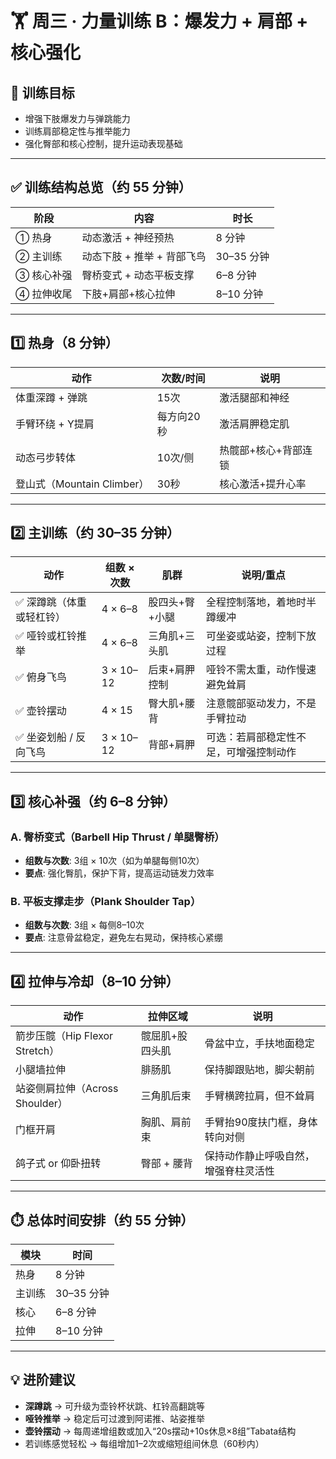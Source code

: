 # 🏋️ 周三 · 力量训练 B：爆发力 + 肩部 + 核心强化

## 🎯 训练目标

- 增强下肢爆发力与弹跳能力
- 训练肩部稳定性与推举能力
- 强化臀部和核心控制，提升运动表现基础

---

## ✅ 训练结构总览（约 55 分钟）

| 阶段         | 内容                          | 时长      |
| ------------ | ----------------------------- | --------- |
| ① 热身       | 动态激活 + 神经预热           | 8 分钟    |
| ② 主训练     | 动态下肢 + 推举 + 背部飞鸟    | 30–35 分钟|
| ③ 核心补强   | 臀桥变式 + 动态平板支撑       | 6–8 分钟  |
| ④ 拉伸收尾   | 下肢+肩部+核心拉伸            | 8–10 分钟 |

---

## 1️⃣ 热身（8 分钟）

| 动作                      | 次数/时间      | 说明                        |
| ------------------------- | -------------- | --------------------------- |
| 体重深蹲 + 弹跳           | 15次           | 激活腿部和神经              |
| 手臂环绕 + Y提肩          | 每方向20秒     | 激活肩胛稳定肌              |
| 动态弓步转体              | 10次/侧        | 热髋部+核心+背部连锁        |
| 登山式（Mountain Climber）| 30秒           | 核心激活+提升心率           |

---

## 2️⃣ 主训练（约 30–35 分钟）

| 动作                          | 组数 × 次数   | 肌群                | 说明/重点                                    |
| ----------------------------- | ------------- | ------------------- | -------------------------------------------- |
| ✅ 深蹲跳（体重或轻杠铃）     | 4 × 6–8       | 股四头+臀+小腿      | 全程控制落地，着地时半蹲缓冲                 |
| ✅ 哑铃或杠铃推举             | 4 × 6–8       | 三角肌+三头肌       | 可坐姿或站姿，控制下放过程                   |
| ✅ 俯身飞鸟                   | 3 × 10–12     | 后束+肩胛控制       | 哑铃不需太重，动作慢速避免耸肩               |
| ✅ 壶铃摆动                   | 4 × 15        | 臀大肌+腰背         | 注意髋部驱动发力，不是手臂拉动               |
| ✅ 坐姿划船 / 反向飞鸟        | 3 × 10–12     | 背部+肩胛           | 可选：若肩部稳定性不足，可增强控制动作       |

---

## 3️⃣ 核心补强（约 6–8 分钟）

### A. 臀桥变式（Barbell Hip Thrust / 单腿臀桥）
- **组数与次数**: 3组 × 10次（如为单腿每侧10次）
- **要点**: 强化臀肌，保护下背，提高运动链发力效率

### B. 平板支撑走步（Plank Shoulder Tap）
- **组数与次数**: 3组 × 每侧8–10次
- **要点**: 注意骨盆稳定，避免左右晃动，保持核心紧绷

---

## 4️⃣ 拉伸与冷却（8–10 分钟）

| 动作                          | 拉伸区域          | 说明                                     |
| ----------------------------- | ----------------- | ---------------------------------------- |
| 箭步压髋（Hip Flexor Stretch） | 髋屈肌+股四头肌   | 骨盆中立，手扶地面稳定                   |
| 小腿墙拉伸                    | 腓肠肌            | 保持脚跟贴地，脚尖朝前                   |
| 站姿侧肩拉伸（Across Shoulder）| 三角肌后束        | 手臂横跨拉肩，但不耸肩                   |
| 门框开肩                      | 胸肌、肩前束      | 手臂抬90度扶门框，身体转向对侧           |
| 鸽子式 or 仰卧扭转            | 臀部 + 腰背       | 保持动作静止呼吸自然，增强脊柱灵活性     |

---

## ⏱️ 总体时间安排（约 55 分钟）

| 模块      | 时间          |
| --------- | ------------- |
| 热身      | 8 分钟        |
| 主训练    | 30–35 分钟    |
| 核心      | 6–8 分钟      |
| 拉伸      | 8–10 分钟     |

---

## 💡 进阶建议

- **深蹲跳** → 可升级为壶铃杯状跳、杠铃高翻跳等
- **哑铃推举** → 稳定后可过渡到阿诺推、站姿推举
- **壶铃摆动** → 每周递增组数或加入“20s摆动+10s休息×8组”Tabata结构
- 若训练感觉轻松 → 每组增加1–2次或缩短组间休息（60秒内）